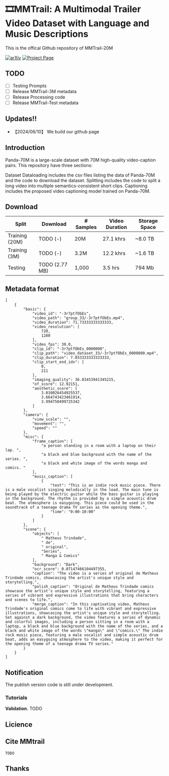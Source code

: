 # 🎞MMTrail: A Multimodal Trailer Video Dataset with Language and Music Descriptions

This is the offical Github repository of MMTrail-20M

[![arXiv](https://img.shields.io/badge/arXiv-2311.17963-b31b1b.svg)](https://github.com/litwellchi/MMTrail)
[![Project Page](https://img.shields.io/badge/Project-Website-green)](https://github.com/litwellchi/MMTrail)

## TODO
- [ ] Testing Prompts
- [ ] Release MMTrail-3M metadata
- [ ] Release Processing code
- [ ] Release MMTrail-Test metadata

## Updates!!
* 【2024/06/10】 We build our github page

## Introduction
Panda-70M is a large-scale dataset with 70M high-quality video-caption pairs. This repository have three sections:

Dataset Dataloading includes the csv files listing the data of Panda-70M and the code to download the dataset.
Splitting includes the code to split a long video into multiple semantics-consistent short clips.
Captioning includes the proposed video captioning model trained on Panda-70M.

## Download

 | Split           | Download | # Samples | Video Duration | Storage Space|
  |-----------------|----------|-----------------|-----------|----------------|
  | Training (20M)  | TODO (-) | 20M | 27.1 khrs | ~8.0 TB |
  | Training (3M)   | TODO (-)  | 3.2M | 12.2 khrs | ~1.6 TB |
  | Testing         | TODO (2.77 MB)  | 1,000      | 3.5 hrs  | 794 Mb |


  
## Metadata format
```
[
    {
        "basic": {
            "video_id": "-3r7ptfObEs",
            "video_path": "group_33/-3r7ptfObEs.mp4",
            "video_duration": 71.73333333333333,
            "video_resolution": [
                720,
                1280
            ],
            "video_fps": 30.0,
            "clip_id": "-3r7ptfObEs_0000000",
            "clip_path": "video_dataset_33/-3r7ptfObEs_0000000.mp4",
            "clip_duration": 7.033333333333333,
            "clip_start_end_idx": [
                0,
                211
            ],
            "imaging_quality": 36.83453941345215,
            "of_score": 12.92151,
            "aesthetic_score": [
                3.010026454925537,
                3.664743423461914,
                3.994750499725342
            ]
        },
        "camera": {
            "view_scale": "",
            "movement": "",
            "speed": ""
        },
        "misc": {
            "frame_caption": [
                "a person standing in a room with a laptop on their lap. ",
                "a black and blue background with the name of the series. ",
                "a black and white image of the words manga and comics. "
            ],
            "music_caption": [
                {
                    "text": "This is an indie rock music piece. There is a male vocalist singing melodically in the lead. The main tune is being played by the electric guitar while the bass guitar is playing in the background. The rhythm is provided by a simple acoustic drum beat. The atmosphere is easygoing. This piece could be used in the soundtrack of a teenage drama TV series as the opening theme.",
                    "time": "0:00-10:00"
                }
            ]
        },
        "scene": {
            "objects": [
                " Matheus Trindade",
                " de",
                " original",
                "Series",
                " Manga & Comics"
            ],
            "background": "Dark",
            "ocr_score": 0.07147466104497355,
            "caption": "The video is a series of original de Matheus Trindade comics, showcasing the artist's unique style and storytelling.",
            "polish_caption": "Original de Matheus Trindade comics showcase the artist's unique style and storytelling, featuring a series of vibrant and expressive illustrations that bring characters and scenes to life.",
            "merge_caption": "In this captivating video, Matheus Trindade's original comics come to life with vibrant and expressive illustrations, showcasing the artist's unique style and storytelling. Set against a dark background, the video features a series of dynamic and colorful images, including a person sitting in a room with a laptop, a black and blue background with the name of the series, and a black and white image of the words \"manga\" and \"comics.\" The indie rock music piece, featuring a male vocalist and simple acoustic drum beat, adds an easygoing atmosphere to the video, making it perfect for the opening theme of a teenage drama TV series."
        }
    }
]
```


## Notification
The publish version code is still under development. 
### Tutorials
**Validation.**
TODO

## Licience

## Cite MMtrail
```
TODO
```
## Thanks


```latex
```
